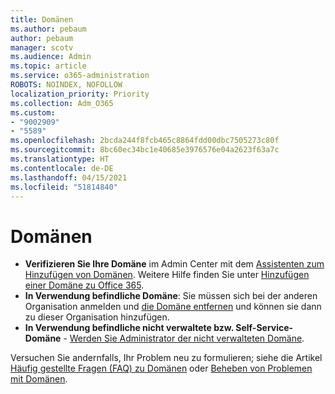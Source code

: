 ```yaml
---
title: Domänen
ms.author: pebaum
author: pebaum
manager: scotv
ms.audience: Admin
ms.topic: article
ms.service: o365-administration
ROBOTS: NOINDEX, NOFOLLOW
localization_priority: Priority
ms.collection: Adm_O365
ms.custom:
- "9002909"
- "5589"
ms.openlocfilehash: 2bcda244f8fcb465c8864fdd00dbc7505273c80f
ms.sourcegitcommit: 8bc60ec34bc1e40685e3976576e04a2623f63a7c
ms.translationtype: HT
ms.contentlocale: de-DE
ms.lasthandoff: 04/15/2021
ms.locfileid: "51814840"
---
```

# <a name="domains"></a>Domänen

- **Verifizieren Sie Ihre Domäne** im Admin Center mit dem [Assistenten zum Hinzufügen von Domänen](https://admin.microsoft.com/Adminportal#/Domains/Wizard). Weitere Hilfe finden Sie unter [Hinzufügen einer Domäne zu Office 365](https://docs.microsoft.com/microsoft-365/admin/setup/add-domain?view=o365-worldwide).
- **In Verwendung befindliche Domäne**: Sie müssen sich bei der anderen Organisation anmelden und [die Domäne entfernen](https://docs.microsoft.com/microsoft-365/admin/get-help-with-domains/remove-a-domain?view=o365-worldwide) und können sie dann zu dieser Organisation hinzufügen.
- **In Verwendung befindliche nicht verwaltete bzw. Self-Service-Domäne** - [Werden Sie Administrator der nicht verwalteten Domäne](https://docs.microsoft.com/azure/active-directory/users-groups-roles/domains-admin-takeover).

Versuchen Sie andernfalls, Ihr Problem neu zu formulieren; siehe die Artikel [Häufig gestellte Fragen (FAQ) zu Domänen](https://docs.microsoft.com/microsoft-365/admin/setup/domains-faq?view=o365-worldwide) oder [Beheben von Problemen mit Domänen](https://docs.microsoft.com/microsoft-365/admin/get-help-with-domains/find-and-fix-issues?view=o365-worldwide).
